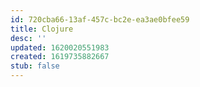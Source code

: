 ```yaml
---
id: 720cba66-13af-457c-bc2e-ea3ae0bfee59
title: Clojure
desc: ''
updated: 1620020551983
created: 1619735882667
stub: false
---
```



